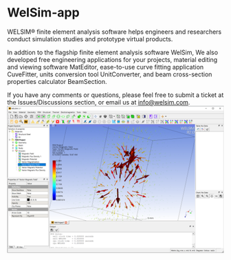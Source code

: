 # WelSim-app

WELSIM® finite element analysis software helps engineers and researchers conduct simulation studies and prototype virtual products. 

In addtion to the flagship finite element analysis software WelSim, We also developed free engineering applications for your projects, material editing and viewing software MatEditor, ease-to-use curve fitting application CuveFitter, units conversion tool UnitConverter, and beam cross-section properties calculator BeamSection. 

If you have any comments or questions, please feel free to submit a ticket at the Issues/Discussions section, or email us at info@welsim.com.
![Overview of WelSim](https://github.com/WelSimLLC/WelSim-App/blob/main/gallery/welsim_magnetic_field.png)
